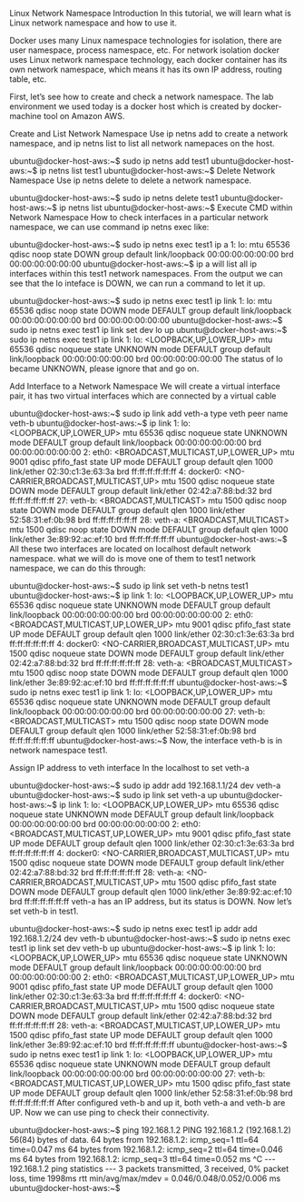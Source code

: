 Linux Network Namespace Introduction
In this tutorial, we will learn what is Linux network namespace and how to use it.

Docker uses many Linux namespace technologies for isolation, there are user namespace, process namespace, etc. For network isolation docker uses Linux network namespace technology, each docker container has its own network namespace, which means it has its own IP address, routing table, etc.

First, let’s see how to create and check a network namespace. The lab environment we used today is a docker host which is created by docker-machine tool on Amazon AWS.

Create and List Network Namespace
Use ip netns add <network namespace name> to create a network namespace, and ip netns list to list all network namepaces on the host.

ubuntu@docker-host-aws:~$ sudo ip netns add test1
ubuntu@docker-host-aws:~$ ip netns list
test1
ubuntu@docker-host-aws:~$
Delete Network Namespace
Use ip netns delete <network namespace name> to delete a network namespace.

ubuntu@docker-host-aws:~$ sudo ip netns delete test1
ubuntu@docker-host-aws:~$ ip netns list
ubuntu@docker-host-aws:~$
Execute CMD within Network Namespace
How to check interfaces in a particular network namespace, we can use command ip netns exec <network namespace name> <command> like:

ubuntu@docker-host-aws:~$ sudo ip netns exec test1 ip a
1: lo: <LOOPBACK> mtu 65536 qdisc noop state DOWN group default
    link/loopback 00:00:00:00:00:00 brd 00:00:00:00:00:00
ubuntu@docker-host-aws:~$
ip a will list all ip interfaces within this test1 network namespaces. From the output we can see that the lo inteface is DOWN, we can run a command to let it up.

ubuntu@docker-host-aws:~$ sudo ip netns exec test1 ip link
1: lo: <LOOPBACK> mtu 65536 qdisc noop state DOWN mode DEFAULT group default
    link/loopback 00:00:00:00:00:00 brd 00:00:00:00:00:00
ubuntu@docker-host-aws:~$ sudo ip netns exec test1 ip link set dev lo up
ubuntu@docker-host-aws:~$ sudo ip netns exec test1 ip link
1: lo: <LOOPBACK,UP,LOWER_UP> mtu 65536 qdisc noqueue state UNKNOWN mode DEFAULT group default
    link/loopback 00:00:00:00:00:00 brd 00:00:00:00:00:00
The status of lo became UNKNOWN, please ignore that and go on.

Add Interface to a Network Namespace
We will create a virtual interface pair, it has two virtual interfaces which are connected by a virtual cable

ubuntu@docker-host-aws:~$ sudo ip link add veth-a type veth peer name veth-b
ubuntu@docker-host-aws:~$ ip link
1: lo: <LOOPBACK,UP,LOWER_UP> mtu 65536 qdisc noqueue state UNKNOWN mode DEFAULT group default
    link/loopback 00:00:00:00:00:00 brd 00:00:00:00:00:00
2: eth0: <BROADCAST,MULTICAST,UP,LOWER_UP> mtu 9001 qdisc pfifo_fast state UP mode DEFAULT group default qlen 1000
    link/ether 02:30:c1:3e:63:3a brd ff:ff:ff:ff:ff:ff
4: docker0: <NO-CARRIER,BROADCAST,MULTICAST,UP> mtu 1500 qdisc noqueue state DOWN mode DEFAULT group default
    link/ether 02:42:a7:88:bd:32 brd ff:ff:ff:ff:ff:ff
27: veth-b: <BROADCAST,MULTICAST> mtu 1500 qdisc noop state DOWN mode DEFAULT group default qlen 1000
    link/ether 52:58:31:ef:0b:98 brd ff:ff:ff:ff:ff:ff
28: veth-a: <BROADCAST,MULTICAST> mtu 1500 qdisc noop state DOWN mode DEFAULT group default qlen 1000
    link/ether 3e:89:92:ac:ef:10 brd ff:ff:ff:ff:ff:ff
ubuntu@docker-host-aws:~$
All these two interfaces are located on localhost default network namespace. what we will do is move one of them to test1 network namespace, we can do this through:

ubuntu@docker-host-aws:~$ sudo ip link set veth-b netns test1
ubuntu@docker-host-aws:~$ ip link
1: lo: <LOOPBACK,UP,LOWER_UP> mtu 65536 qdisc noqueue state UNKNOWN mode DEFAULT group default
    link/loopback 00:00:00:00:00:00 brd 00:00:00:00:00:00
2: eth0: <BROADCAST,MULTICAST,UP,LOWER_UP> mtu 9001 qdisc pfifo_fast state UP mode DEFAULT group default qlen 1000
    link/ether 02:30:c1:3e:63:3a brd ff:ff:ff:ff:ff:ff
4: docker0: <NO-CARRIER,BROADCAST,MULTICAST,UP> mtu 1500 qdisc noqueue state DOWN mode DEFAULT group default
    link/ether 02:42:a7:88:bd:32 brd ff:ff:ff:ff:ff:ff
28: veth-a: <BROADCAST,MULTICAST> mtu 1500 qdisc noop state DOWN mode DEFAULT group default qlen 1000
    link/ether 3e:89:92:ac:ef:10 brd ff:ff:ff:ff:ff:ff
ubuntu@docker-host-aws:~$ sudo ip netns exec test1 ip link
1: lo: <LOOPBACK,UP,LOWER_UP> mtu 65536 qdisc noqueue state UNKNOWN mode DEFAULT group default
    link/loopback 00:00:00:00:00:00 brd 00:00:00:00:00:00
27: veth-b: <BROADCAST,MULTICAST> mtu 1500 qdisc noop state DOWN mode DEFAULT group default qlen 1000
    link/ether 52:58:31:ef:0b:98 brd ff:ff:ff:ff:ff:ff
ubuntu@docker-host-aws:~$
Now, the interface veth-b is in network namespace test1.

Assign IP address to veth interface
In the localhost to set veth-a

ubuntu@docker-host-aws:~$ sudo ip addr add 192.168.1.1/24 dev veth-a
ubuntu@docker-host-aws:~$ sudo ip link set veth-a up
ubuntu@docker-host-aws:~$ ip link
1: lo: <LOOPBACK,UP,LOWER_UP> mtu 65536 qdisc noqueue state UNKNOWN mode DEFAULT group default
    link/loopback 00:00:00:00:00:00 brd 00:00:00:00:00:00
2: eth0: <BROADCAST,MULTICAST,UP,LOWER_UP> mtu 9001 qdisc pfifo_fast state UP mode DEFAULT group default qlen 1000
    link/ether 02:30:c1:3e:63:3a brd ff:ff:ff:ff:ff:ff
4: docker0: <NO-CARRIER,BROADCAST,MULTICAST,UP> mtu 1500 qdisc noqueue state DOWN mode DEFAULT group default
    link/ether 02:42:a7:88:bd:32 brd ff:ff:ff:ff:ff:ff
28: veth-a: <NO-CARRIER,BROADCAST,MULTICAST,UP> mtu 1500 qdisc pfifo_fast state DOWN mode DEFAULT group default qlen 1000
    link/ether 3e:89:92:ac:ef:10 brd ff:ff:ff:ff:ff:ff
veth-a has an IP address, but its status is DOWN. Now let’s set veth-b in test1.

ubuntu@docker-host-aws:~$ sudo ip netns exec test1 ip addr add 192.168.1.2/24 dev veth-b
ubuntu@docker-host-aws:~$ sudo ip netns exec test1 ip link set dev veth-b up
ubuntu@docker-host-aws:~$ ip link
1: lo: <LOOPBACK,UP,LOWER_UP> mtu 65536 qdisc noqueue state UNKNOWN mode DEFAULT group default
    link/loopback 00:00:00:00:00:00 brd 00:00:00:00:00:00
2: eth0: <BROADCAST,MULTICAST,UP,LOWER_UP> mtu 9001 qdisc pfifo_fast state UP mode DEFAULT group default qlen 1000
    link/ether 02:30:c1:3e:63:3a brd ff:ff:ff:ff:ff:ff
4: docker0: <NO-CARRIER,BROADCAST,MULTICAST,UP> mtu 1500 qdisc noqueue state DOWN mode DEFAULT group default
    link/ether 02:42:a7:88:bd:32 brd ff:ff:ff:ff:ff:ff
28: veth-a: <BROADCAST,MULTICAST,UP,LOWER_UP> mtu 1500 qdisc pfifo_fast state UP mode DEFAULT group default qlen 1000
    link/ether 3e:89:92:ac:ef:10 brd ff:ff:ff:ff:ff:ff
ubuntu@docker-host-aws:~$ sudo ip netns exec test1 ip link
1: lo: <LOOPBACK,UP,LOWER_UP> mtu 65536 qdisc noqueue state UNKNOWN mode DEFAULT group default
    link/loopback 00:00:00:00:00:00 brd 00:00:00:00:00:00
27: veth-b: <BROADCAST,MULTICAST,UP,LOWER_UP> mtu 1500 qdisc pfifo_fast state UP mode DEFAULT group default qlen 1000
    link/ether 52:58:31:ef:0b:98 brd ff:ff:ff:ff:ff:ff
After configured veth-b and up it, both veth-a and veth-b are UP. Now we can use ping to check their connectivity.

ubuntu@docker-host-aws:~$ ping 192.168.1.2
PING 192.168.1.2 (192.168.1.2) 56(84) bytes of data.
64 bytes from 192.168.1.2: icmp_seq=1 ttl=64 time=0.047 ms
64 bytes from 192.168.1.2: icmp_seq=2 ttl=64 time=0.046 ms
64 bytes from 192.168.1.2: icmp_seq=3 ttl=64 time=0.052 ms
^C
--- 192.168.1.2 ping statistics ---
3 packets transmitted, 3 received, 0% packet loss, time 1998ms
rtt min/avg/max/mdev = 0.046/0.048/0.052/0.006 ms
ubuntu@docker-host-aws:~$
